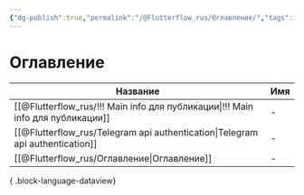 ```yaml
---
{"dg-publish":true,"permalink":"/@Flutterflow_rus/Оглавление/","tags":["gardenEntry"],"created":"2024-10-22T15:14:51.339-03:00","updated":"2024-10-22T15:38:26.262-03:00"}
---
```


# Оглавление
| Название                                                                           | Имя |
| ---------------------------------------------------------------------------------- | --- |
| [[@Flutterflow_rus/!!! Main info для публикации\|!!! Main info для публикации]] | \-  |
| [[@Flutterflow_rus/Telegram api authentication\|Telegram api authentication]]   | \-  |
| [[@Flutterflow_rus/Оглавление\|Оглавление]]                                     | \-  |

{ .block-language-dataview}

